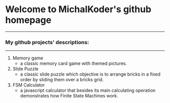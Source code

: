 # Welcome to MichalKoder's github homepage

   ***
### My github projects' descriptions:
----
1. Memory game
   - a classic memory card game with themed pictures. 
2. Slide Puzzle
    - a classic slide puzzle which objective is to arrange bricks in a fixed order by sliding them over a bricks grid.  
3. FSM Calculator
   - a javascript calculator that besides its main calculating operation demonstrates how Finite State Machines work.

